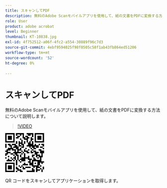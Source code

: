 ```yaml
---
title: スキャンしてPDF
description: 無料のAdobe Scanモバイルアプリを使用して、紙の文書をPDFに変換する方法について説明します
role: User
product: adobe acrobat
level: Beginner
thumbnail: KT-10838.jpg
exl-id: 4f752512-a06f-4fc2-a554-30889f96c7d3
source-git-commit: 4ebf9594025f98f0505c58f1ab43fb864ed51206
workflow-type: tm+mt
source-wordcount: '52'
ht-degree: 0%

---
```


# スキャンしてPDF

無料のAdobe Scanモバイルアプリを使用して、紙の文書をPDFに変換する方法について説明します。

>[!VIDEO](https://video.tv.adobe.com/v/3409254?quality=12&learn=on&hidetitle=true)

![QR コード](../assets/Scanqrcode.jpg)

QR コードをスキャンしてアプリケーションを取得します。
